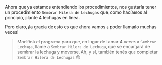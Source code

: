 <gs-attire
  attire-url="https://raw.githubusercontent.com/MumukiProject/mumuki-guia-gobstones-procedimientos-kids/master/assets/attires/config.json">
</gs-attire>
<gs-toolbox
  toolbox-url="https://raw.githubusercontent.com/MumukiProject/mumuki-guia-gobstones-procedimientos-kids/master/assets/toolbox.xml">
</gs-toolbox>

Ahora que ya estamos entendiendo los procedimientos, nos gustaría tener un procedimiento `Sembrar Hilera de Lechugas` que, como hacíamos al principio, plante 4 lechugas en línea.

Pero claro, ¡la gracia de esto es que ahora vamos a poder llamarlo muchas veces!

> Modificá el programa para que, en lugar de llamar 4 veces a `Sembrar Lechuga`, llame a `Sembrar Hilera de Lechuga`, que se encargará de sembrar la lechuga y moverse. Ah, y sí, también tenés que completar `Sembrar Hilera de Lechugas` :stuck_out_tongue:

